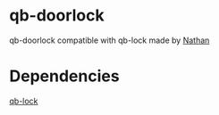 # qb-doorlock
 qb-doorlock compatible with qb-lock made by [Nathan](https://github.com/Nathan-FiveM)

 # Dependencies
[qb-lock](https://github.com/Nathan-FiveM/qb-lock)